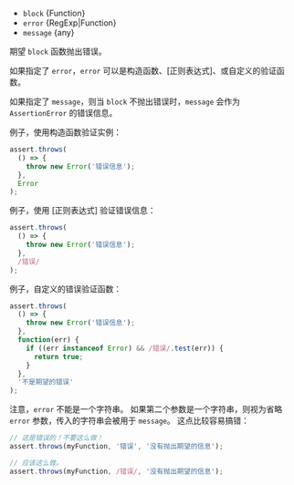 <!-- YAML
added: v0.1.21
changes:
  - version: v4.2.0
    pr-url: https://github.com/nodejs/node/pull/3276
    description: The `error` parameter can now be an arrow function.
-->
* `block` {Function}
* `error` {RegExp|Function}
* `message` {any}

期望 `block` 函数抛出错误。

如果指定了 `error`，`error` 可以是构造函数、[正则表达式]、或自定义的验证函数。

如果指定了 `message`，则当 `block` 不抛出错误时，`message` 会作为 `AssertionError` 的错误信息。

例子，使用构造函数验证实例：

```js
assert.throws(
  () => {
    throw new Error('错误信息');
  },
  Error
);
```

例子，使用 [正则表达式] 验证错误信息：

```js
assert.throws(
  () => {
    throw new Error('错误信息');
  },
  /错误/
);
```

例子，自定义的错误验证函数：

```js
assert.throws(
  () => {
    throw new Error('错误信息');
  },
  function(err) {
    if ((err instanceof Error) && /错误/.test(err)) {
      return true;
    }
  },
  '不是期望的错误'
);
```

注意，`error` 不能是一个字符串。
如果第二个参数是一个字符串，则视为省略 `error` 参数，传入的字符串会被用于 `message`。
这点比较容易搞错：

<!-- eslint-disable no-restricted-syntax -->
```js
// 这是错误的！不要这么做！
assert.throws(myFunction, '错误', '没有抛出期望的信息');

// 应该这么做。
assert.throws(myFunction, /错误/, '没有抛出期望的信息');
```

